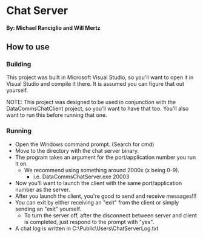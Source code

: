 # Chat Server
#### By: Michael Ranciglio and Will Mertz

## How to use
### Building
This project was built in Microsoft Visual Studio, so you'll want to open it in
Visual Studio and compile it there. It is assumed you can figure that out
yourself.

NOTE: This project was designed to be used in conjunction with the
DataCommsChatClient project, so you'll want to have that too. You'll also want
to run this before running that one.

### Running
* Open the Windows command prompt. (Search for cmd)
* Move to the directory with the chat server binary.
* The program takes an argument for the port/application number you run it on.
	* We recommend using something around 2000x (x being 0-9).
		* i.e. DataCommsChatServer.exe 20003
* Now you'll want to launch the client with the same port/application number as
the server.
* After you launch the client, you're good to send and receive messages!!!
* You can exit by either receiving an "exit" from the client or simply sending
an "exit" yourself.
	* To turn the server off, after the disconnect between server and client is
	completed, just respond to the prompt with "yes".
* A chat log is written in C:\Public\Users\ChatServerLog.txt
